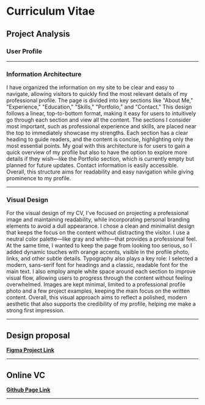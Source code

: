 # Curriculum Vitae

## Project Analysis

### User Profile

---
### Information Architecture

I have organized the information on my site to be clear and easy to navigate, allowing visitors to quickly find the most relevant details of my professional profile. The page is divided into key sections like "About Me," "Experience," "Education," "Skills," "Portfolio," and "Contact." This design follows a linear, top-to-bottom format, making it easy for users to intuitively go through each section and view all the content. The sections I consider most important, such as professional experience and skills, are placed near the top to immediately showcase my strengths. Each section has a clear heading to guide readers, and the content is concise, highlighting only the most essential points. My goal with this architecture is for users to gain a quick overview of my profile but also to have the option to explore more details if they wish—like the Portfolio section, which is currently empty but planned for future updates. Contact information is easily accessible. Overall, this structure aims for readability and easy navigation while giving prominence to my profile.

---
### Visual Design

For the visual design of my CV, I've focused on projecting a professional image and maintaining readability, while incorporating personal branding elements to avoid a dull appearance. I chose a clean and minimalist design that keeps the    focus on the content without distracting the visitor. I use a neutral color palette—like gray and white—that provides a professional feel. At the same time, I wanted to keep the page from looking too serious, so I added dynamic touches with orange accents, visible in the profile photo, links, and other subtle details. Typography also plays a key role: I selected a modern, sans-serif font for headings and a classic, readable font for the main text. I also employ ample white space around each section to improve visual flow, allowing users to progress through the content without feeling overwhelmed. Images are kept minimal, limited to a professional profile photo and a few project examples, keeping the main focus on the written content. Overall, this visual approach aims to reflect a polished, modern aesthetic that also supports the credibility of my profile, helping me make a strong first impression.

---
## Design proposal

[**Figma Project Link**](https://www.figma.com/design/mCXXma4ZA05bRkuwNayJBl/JanSaura-CurriculumVitae?m=auto&t=khgJXWgJ92ZFapmL-1)

---
## Online VC

[**Github Page Link**](https://jansaura.github.io/CurriculumVitae/)

---
